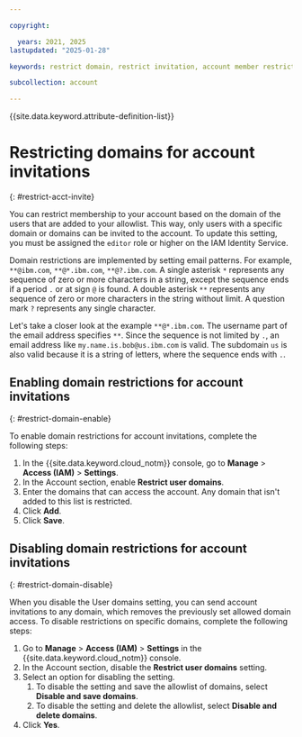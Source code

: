 ```yaml
---

copyright:

  years: 2021, 2025
lastupdated: "2025-01-28"

keywords: restrict domain, restrict invitation, account member restrict, invitation, invite users, account restriction

subcollection: account

---
```


{{site.data.keyword.attribute-definition-list}}

# Restricting domains for account invitations
{: #restrict-acct-invite}

You can restrict membership to your account based on the domain of the users that are added to your allowlist. This way, only users with a specific domain or domains can be invited to the account. To update this setting, you must be assigned the `editor` role or higher on the IAM Identity Service.

Domain restrictions are implemented by setting email patterns. For example, `**@ibm.com`, `**@*.ibm.com`, `**@?.ibm.com`. A single asterisk `*` represents any sequence of zero or more characters in a string, except the sequence ends if a period `.` or at sign `@` is found. A double asterisk `**` represents any sequence of zero or more characters in the string without limit. A question mark `?` represents any single character.

Let's take a closer look at the example `**@*.ibm.com`. The username part of the email address specifies `**`. Since the sequence is not limited by `.`, an email address like `my.name.is.bob@us.ibm.com` is valid. The subdomain `us` is also valid because it is a string of letters, where the sequence ends with `.`.

## Enabling domain restrictions for account invitations
{: #restrict-domain-enable}

To enable domain restrictions for account invitations, complete the following steps:

1. In the {{site.data.keyword.cloud_notm}} console, go to **Manage** > **Access (IAM)** > **Settings**.
1. In the Account section, enable **Restrict user domains**.
1. Enter the domains that can access the account. Any domain that isn't added to this list is restricted.
1. Click **Add**.
1. Click **Save**.


## Disabling domain restrictions for account invitations
{: #restrict-domain-disable}

When you disable the User domains setting, you can send account invitations to any domain, which removes the previously set allowed domain access. To disable restrictions on specific domains, complete the following steps:

1. Go to **Manage** > **Access (IAM)** > **Settings** in the {{site.data.keyword.cloud_notm}} console.
1. In the Account section, disable the **Restrict user domains** setting.
1. Select an option for disabling the setting.
   1. To disable the setting and save the allowlist of domains, select **Disable and save domains**.
   1. To disable the setting and delete the allowlist, select **Disable and delete domains**.
1. Click **Yes**.
